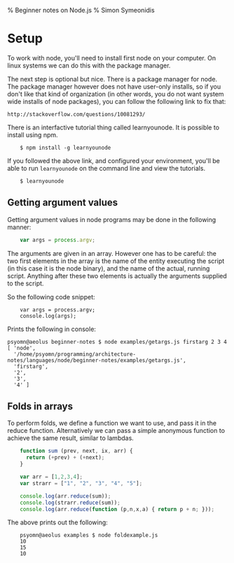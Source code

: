 % Beginner notes on Node.js
% Simon Symeonidis

# Setup


To work with node, you'll need to install first node on your computer. On linux
systems we can do this with the package manager.

The next step is optional but nice. There is a package manager for node. The
package manager however does not have user-only installs, so if you don't like
that kind of organization (in other words, you do not want system wide installs
of node packages), you can follow the following link to fix that:

    http://stackoverflow.com/questions/10081293/

There is an interfactive tutorial thing called learnyounode. It is possible
to install using npm.

~~~~nocode
    $ npm install -g learnyounode
~~~~

If you followed the above link, and configured your environment, you'll
be able to run `learnyounode` on the command line and view the
tutorials.

~~~~~nocode
    $ learnyounode
~~~~~

## Getting argument values

Getting argument values in node programs may be done in the following manner:

~~~~javascript
    var args = process.argv;
~~~~

The arguments are given in an array. However one has to be careful: the two
first elements in the array is the name of the entity executing the script (in
this case it is the node binary), and the name of the actual, running script.
Anything after these two elements is actually the arguments supplied to the
script.

So the following code snippet:

~~~~nocode
    var args = process.argv;
    console.log(args);
~~~~

Prints the following in console:

~~~~nocode
psyomn@aeolus beginner-notes $ node examples/getargs.js firstarg 2 3 4
[ 'node',
  '/home/psyomn/programming/architecture-notes/languages/node/beginner-notes/examples/getargs.js',
  'firstarg',
  '2',
  '3',
  '4' ]
~~~~

## Folds in arrays

To perform folds, we define a function we want to use, and pass it in the reduce
function. Alternatively we can pass a simple anonymous function to achieve the
same result, similar to lambdas.

~~~~javascript
    function sum (prev, next, ix, arr) {
      return (+prev) + (+next);
    }

    var arr = [1,2,3,4];
    var strarr = ["1", "2", "3", "4", "5"];

    console.log(arr.reduce(sum));
    console.log(strarr.reduce(sum));
    console.log(arr.reduce(function (p,n,x,a) { return p + n; }));
~~~~

The above prints out the following:

~~~~node
    psyomn@aeolus examples $ node foldexample.js 
    10
    15
    10
~~~~



